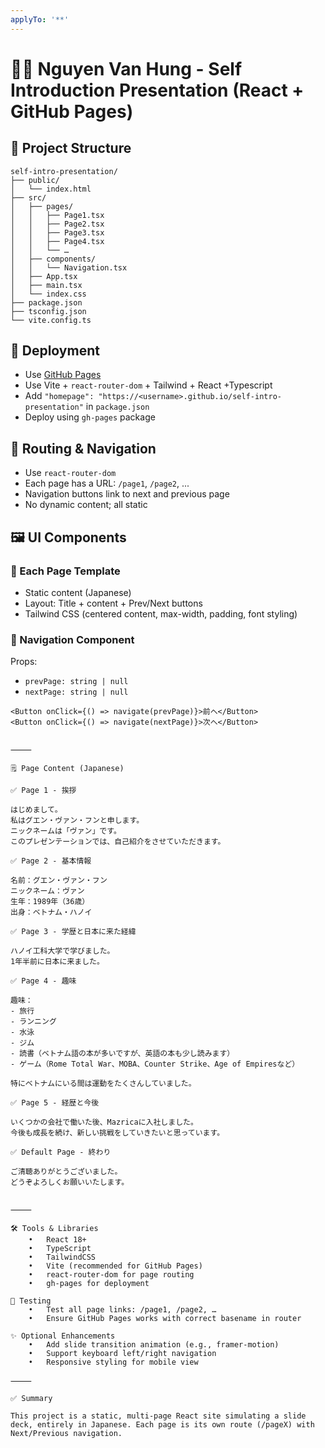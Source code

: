 ```yaml
---
applyTo: '**'
---
```


# 🧑‍💻 Nguyen Van Hung - Self Introduction Presentation (React + GitHub Pages)

## 📁 Project Structure
```
self-intro-presentation/
├── public/
│   └── index.html
├── src/
│   ├── pages/
│   │   ├── Page1.tsx
│   │   ├── Page2.tsx
│   │   ├── Page3.tsx
│   │   ├── Page4.tsx
│   │   └── …
│   ├── components/
│   │   └── Navigation.tsx
│   ├── App.tsx
│   ├── main.tsx
│   └── index.css
├── package.json
├── tsconfig.json
└── vite.config.ts 
```

## 🚀 Deployment

- Use [GitHub Pages](https://pages.github.com/)
- Use Vite  + `react-router-dom` + Tailwind + React +Typescript
- Add `"homepage": "https://<username>.github.io/self-intro-presentation"` in `package.json`
- Deploy using `gh-pages` package

## 🧭 Routing & Navigation

- Use `react-router-dom`
- Each page has a URL: `/page1`, `/page2`, ...
- Navigation buttons link to next and previous page
- No dynamic content; all static

## 🖼️ UI Components

### 📄 Each Page Template

- Static content (Japanese)
- Layout: Title + content + Prev/Next buttons
- Tailwind CSS (centered content, max-width, padding, font styling)

### 🔘 Navigation Component

Props:
- `prevPage: string | null`
- `nextPage: string | null`

```tsx
<Button onClick={() => navigate(prevPage)}>前へ</Button>
<Button onClick={() => navigate(nextPage)}>次へ</Button>


⸻

🗒️ Page Content (Japanese)

✅ Page 1 - 挨拶

はじめまして。
私はグエン・ヴァン・フンと申します。
ニックネームは「ヴァン」です。
このプレゼンテーションでは、自己紹介をさせていただきます。

✅ Page 2 - 基本情報

名前：グエン・ヴァン・フン
ニックネーム：ヴァン
生年：1989年（36歳）
出身：ベトナム・ハノイ

✅ Page 3 - 学歴と日本に来た経緯

ハノイ工科大学で学びました。
1年半前に日本に来ました。

✅ Page 4 - 趣味

趣味：
- 旅行
- ランニング
- 水泳
- ジム
- 読書（ベトナム語の本が多いですが、英語の本も少し読みます）
- ゲーム（Rome Total War、MOBA、Counter Strike、Age of Empiresなど）

特にベトナムにいる間は運動をたくさんしていました。

✅ Page 5 - 経歴と今後

いくつかの会社で働いた後、Mazricaに入社しました。
今後も成長を続け、新しい挑戦をしていきたいと思っています。

✅ Default Page - 終わり

ご清聴ありがとうございました。
どうぞよろしくお願いいたします。


⸻

🛠️ Tools & Libraries
	•	React 18+
	•	TypeScript
    •	TailwindCSS
	•	Vite (recommended for GitHub Pages)
	•	react-router-dom for page routing
	•	gh-pages for deployment

🧪 Testing
	•	Test all page links: /page1, /page2, …
	•	Ensure GitHub Pages works with correct basename in router

✨ Optional Enhancements
	•	Add slide transition animation (e.g., framer-motion)
	•	Support keyboard left/right navigation
	•	Responsive styling for mobile view

⸻

✅ Summary

This project is a static, multi-page React site simulating a slide deck, entirely in Japanese. Each page is its own route (/pageX) with Next/Previous navigation.
